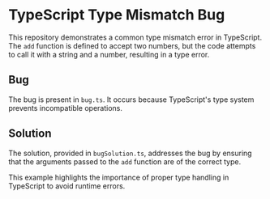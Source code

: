 # TypeScript Type Mismatch Bug

This repository demonstrates a common type mismatch error in TypeScript. The `add` function is defined to accept two numbers, but the code attempts to call it with a string and a number, resulting in a type error.

## Bug

The bug is present in `bug.ts`. It occurs because TypeScript's type system prevents incompatible operations.

## Solution

The solution, provided in `bugSolution.ts`, addresses the bug by ensuring that the arguments passed to the `add` function are of the correct type.

This example highlights the importance of proper type handling in TypeScript to avoid runtime errors.